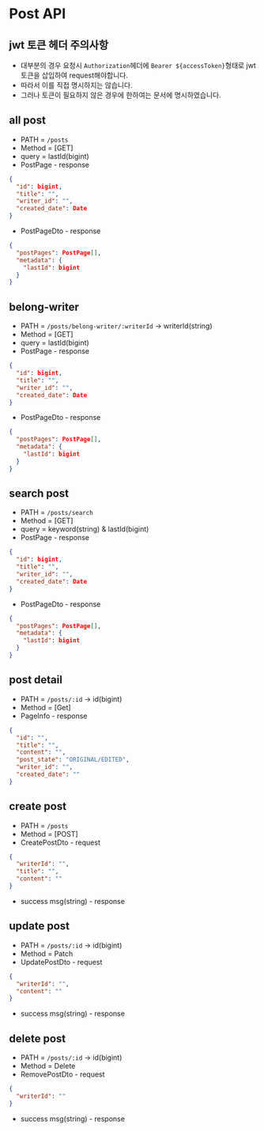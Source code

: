 # Post API

## jwt 토큰 헤더 주의사항

- 대부분의 경우 요청시 `Authorization`헤더에 `Bearer ${accessToken}`형태로 jwt 토큰을 삽입하여 request해야합니다.
- 따라서 이를 직접 명시하지는 않습니다.
- 그러나 토큰이 필요하지 않은 경우에 한하여는 문서에 명시하였습니다.

## all post

- PATH = `/posts`
- Method = [GET]
- query = lastId(bigint)
- PostPage - response

```json
{
  "id": bigint,
  "title": "",
  "writer_id": "",
  "created_date": Date
}
```

- PostPageDto - response

```json
{
  "postPages": PostPage[],
  "metadata": {
    "lastId": bigint
  }
}
```

## belong-writer

- PATH = `/posts/belong-writer/:writerId` -> writerId(string)
- Method = [GET]
- query = lastId(bigint)
- PostPage - response

```json
{
  "id": bigint,
  "title": "",
  "writer_id": "",
  "created_date": Date
}
```

- PostPageDto - response

```json
{
  "postPages": PostPage[],
  "metadata": {
    "lastId": bigint
  }
}
```

## search post

- PATH = `/posts/search`
- Method = [GET]
- query = keyword(string) & lastId(bigint)
- PostPage - response

```json
{
  "id": bigint,
  "title": "",
  "writer_id": "",
  "created_date": Date
}
```

- PostPageDto - response

```json
{
  "postPages": PostPage[],
  "metadata": {
    "lastId": bigint
  }
}
```

## post detail

- PATH = `/posts/:id` -> id(bigint)
- Method = [Get]
- PageInfo - response

```json
{
  "id": "",
  "title": "",
  "content": "",
  "post_state": "ORIGINAL/EDITED",
  "writer_id": "",
  "created_date": ""
}
```

## create post

- PATH = `/posts`
- Method = [POST]
- CreatePostDto - request

```json
{
  "writerId": "",
  "title": "",
  "content": ""
}
```

- success msg(string) - response

## update post

- PATH = `/posts/:id` -> id(bigint)
- Method = Patch
- UpdatePostDto - request

```json
{
  "writerId": "",
  "content": ""
}
```

- success msg(string) - response

## delete post

- PATH = `/posts/:id` -> id(bigint)
- Method = Delete
- RemovePostDto - request

```json
{
  "writerId": ""
}
```

- success msg(string) - response
